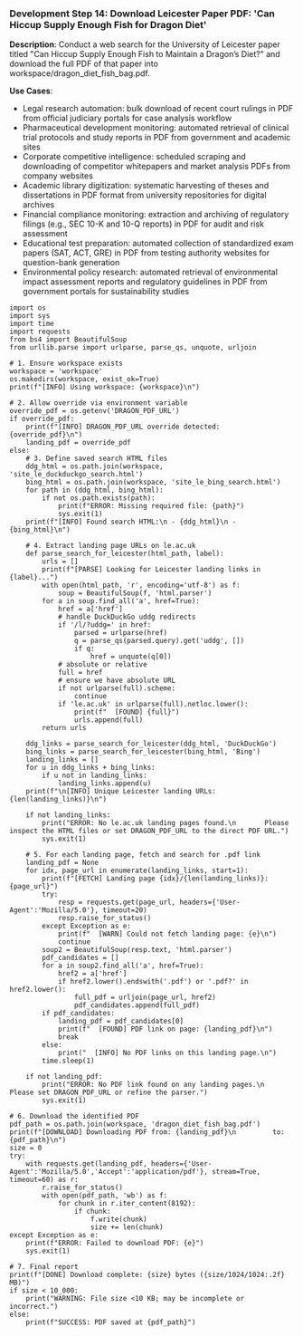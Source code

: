 ### Development Step 14: Download Leicester Paper PDF: 'Can Hiccup Supply Enough Fish for Dragon Diet'

**Description**: Conduct a web search for the University of Leicester paper titled "Can Hiccup Supply Enough Fish to Maintain a Dragon’s Diet?" and download the full PDF of that paper into workspace/dragon_diet_fish_bag.pdf.

**Use Cases**:
- Legal research automation: bulk download of recent court rulings in PDF from official judiciary portals for case analysis workflow
- Pharmaceutical development monitoring: automated retrieval of clinical trial protocols and study reports in PDF from government and academic sites
- Corporate competitive intelligence: scheduled scraping and downloading of competitor whitepapers and market analysis PDFs from company websites
- Academic library digitization: systematic harvesting of theses and dissertations in PDF format from university repositories for digital archives
- Financial compliance monitoring: extraction and archiving of regulatory filings (e.g., SEC 10-K and 10-Q reports) in PDF for audit and risk assessment
- Educational test preparation: automated collection of standardized exam papers (SAT, ACT, GRE) in PDF from testing authority websites for question-bank generation
- Environmental policy research: automated retrieval of environmental impact assessment reports and regulatory guidelines in PDF from government portals for sustainability studies

```
import os
import sys
import time
import requests
from bs4 import BeautifulSoup
from urllib.parse import urlparse, parse_qs, unquote, urljoin

# 1. Ensure workspace exists
workspace = 'workspace'
os.makedirs(workspace, exist_ok=True)
print(f"[INFO] Using workspace: {workspace}\n")

# 2. Allow override via environment variable
override_pdf = os.getenv('DRAGON_PDF_URL')
if override_pdf:
    print(f"[INFO] DRAGON_PDF_URL override detected: {override_pdf}\n")
    landing_pdf = override_pdf
else:
    # 3. Define saved search HTML files
    ddg_html = os.path.join(workspace, 'site_le_duckduckgo_search.html')
    bing_html = os.path.join(workspace, 'site_le_bing_search.html')
    for path in (ddg_html, bing_html):
        if not os.path.exists(path):
            print(f"ERROR: Missing required file: {path}")
            sys.exit(1)
    print(f"[INFO] Found search HTML:\n - {ddg_html}\n - {bing_html}\n")

    # 4. Extract landing page URLs on le.ac.uk
    def parse_search_for_leicester(html_path, label):
        urls = []
        print(f"[PARSE] Looking for Leicester landing links in {label}...")
        with open(html_path, 'r', encoding='utf-8') as f:
            soup = BeautifulSoup(f, 'html.parser')
        for a in soup.find_all('a', href=True):
            href = a['href']
            # handle DuckDuckGo uddg redirects
            if '/l/?uddg=' in href:
                parsed = urlparse(href)
                q = parse_qs(parsed.query).get('uddg', [])
                if q:
                    href = unquote(q[0])
            # absolute or relative
            full = href
            # ensure we have absolute URL
            if not urlparse(full).scheme:
                continue
            if 'le.ac.uk' in urlparse(full).netloc.lower():
                print(f"  [FOUND] {full}")
                urls.append(full)
        return urls

    ddg_links = parse_search_for_leicester(ddg_html, 'DuckDuckGo')
    bing_links = parse_search_for_leicester(bing_html, 'Bing')
    landing_links = []
    for u in ddg_links + bing_links:
        if u not in landing_links:
            landing_links.append(u)
    print(f"\n[INFO] Unique Leicester landing URLs: {len(landing_links)}\n")

    if not landing_links:
        print("ERROR: No le.ac.uk landing pages found.\n       Please inspect the HTML files or set DRAGON_PDF_URL to the direct PDF URL.")
        sys.exit(1)

    # 5. For each landing page, fetch and search for .pdf link
    landing_pdf = None
    for idx, page_url in enumerate(landing_links, start=1):
        print(f"[FETCH] Landing page {idx}/{len(landing_links)}: {page_url}")
        try:
            resp = requests.get(page_url, headers={'User-Agent':'Mozilla/5.0'}, timeout=20)
            resp.raise_for_status()
        except Exception as e:
            print(f"  [WARN] Could not fetch landing page: {e}\n")
            continue
        soup2 = BeautifulSoup(resp.text, 'html.parser')
        pdf_candidates = []
        for a in soup2.find_all('a', href=True):
            href2 = a['href']
            if href2.lower().endswith('.pdf') or '.pdf?' in href2.lower():
                full_pdf = urljoin(page_url, href2)
                pdf_candidates.append(full_pdf)
        if pdf_candidates:
            landing_pdf = pdf_candidates[0]
            print(f"  [FOUND] PDF link on page: {landing_pdf}\n")
            break
        else:
            print("  [INFO] No PDF links on this landing page.\n")
        time.sleep(1)

    if not landing_pdf:
        print("ERROR: No PDF link found on any landing pages.\n       Please set DRAGON_PDF_URL or refine the parser.")
        sys.exit(1)

# 6. Download the identified PDF
pdf_path = os.path.join(workspace, 'dragon_diet_fish_bag.pdf')
print(f"[DOWNLOAD] Downloading PDF from: {landing_pdf}\n         to: {pdf_path}\n")
size = 0
try:
    with requests.get(landing_pdf, headers={'User-Agent':'Mozilla/5.0','Accept':'application/pdf'}, stream=True, timeout=60) as r:
        r.raise_for_status()
        with open(pdf_path, 'wb') as f:
            for chunk in r.iter_content(8192):
                if chunk:
                    f.write(chunk)
                    size += len(chunk)
except Exception as e:
    print(f"ERROR: Failed to download PDF: {e}")
    sys.exit(1)

# 7. Final report
print(f"[DONE] Download complete: {size} bytes ({size/1024/1024:.2f} MB)")
if size < 10_000:
    print("WARNING: File size <10 KB; may be incomplete or incorrect.")
else:
    print(f"SUCCESS: PDF saved at {pdf_path}")
```